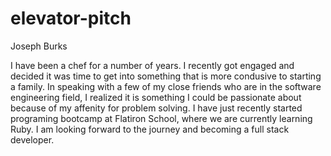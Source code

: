 # elevator-pitch
Joseph Burks

I have been a chef for a number of years.  I recently got engaged and decided it was time to get into something that is more condusive to starting a family.  In speaking with a few of my close friends who are in the software engineering field, I realized it is something I could be passionate about because of my affenity for problem solving.  I have just recently started programing bootcamp at Flatiron School, where we are currently learning Ruby.  I am looking forward to the journey and becoming a full stack developer.
